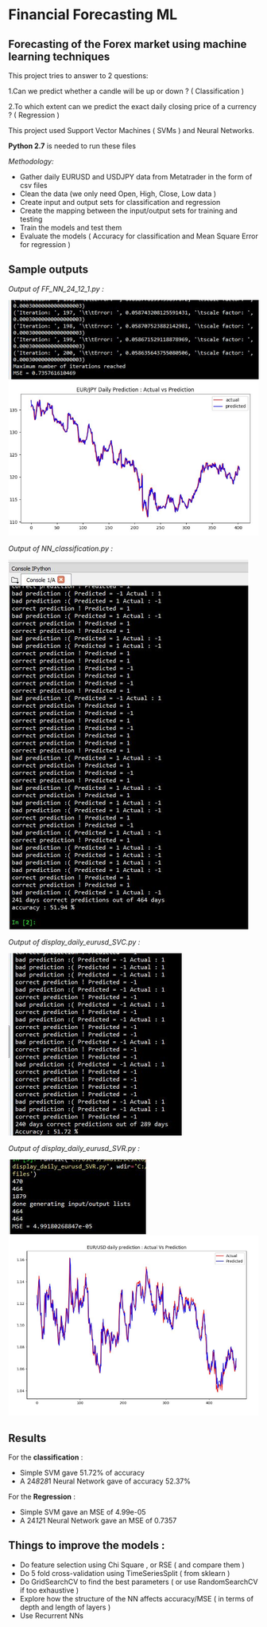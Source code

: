 # Financial Forecasting ML
## Forecasting of the Forex market using machine learning techniques

This project tries to answer to 2 questions:

1.Can we predict whether a candle will be up or down ? ( Classification )

2.To which extent can we predict the exact daily closing price of a currency ? ( Regression )

This project used Support Vector Machines ( SVMs ) and Neural Networks.

**Python 2.7** is needed to run these files

*Methodology:*
* Gather daily EURUSD and USDJPY data from Metatrader in the form of csv files
* Clean the data (we only need Open, High, Close, Low data )
* Create input and output sets for classification and regression
* Create the mapping between the input/output sets for training and testing
* Train the models and test them
* Evaluate the models ( Accuracy for classification and Mean Square Error for regression )

## Sample outputs

*Output of FF_NN_24_12_1.py :*

![NN_Regression](https://github.com/IsmailAlaouiAbdellaoui/Financial-Forecasting-ML/blob/master/MSE-NN.JPG)
![NN_Regression2](https://github.com/IsmailAlaouiAbdellaoui/Financial-Forecasting-ML/blob/master/NN%20Regression-Actual-VS-Prediction(USDJPY).JPG)

*Output of NN_classification.py :*

![NN_Classification](https://github.com/IsmailAlaouiAbdellaoui/Financial-Forecasting-ML/blob/master/Accuracy-NN.JPG)

*Output of display_daily_eurusd_SVC.py :*

![SVM_Classification](https://github.com/IsmailAlaouiAbdellaoui/Financial-Forecasting-ML/blob/master/Accuracy-SVM.JPG)

*Output of display_daily_eurusd_SVR.py :*

![SVM_Regression](https://github.com/IsmailAlaouiAbdellaoui/Financial-Forecasting-ML/blob/master/MSE-SVM.JPG)
![SVM_Regression2](https://github.com/IsmailAlaouiAbdellaoui/Financial-Forecasting-ML/blob/master/SVM%20Regression-Actual-VS-Prediction(EURUSD).JPG)

## Results

For the **classification** :
* Simple SVM gave 51.72% of accuracy
* A 24*8*2*8*1 Neural Network gave of accuracy 52.37%

For the **Regression** :
* Simple SVM gave an MSE of 4.99e-05
* A 24*12*1 Neural Network gave an MSE of 0.7357

## Things to improve the models :
* Do feature selection using Chi Square , or RSE ( and compare them )
* Do 5 fold cross-validation using TimeSeriesSplit ( from sklearn )
* Do GridSearchCV to find the best parameters ( or use RandomSearchCV if too exhaustive )
* Explore how the structure of the NN affects accuracy/MSE ( in terms of depth and length of layers )
* Use Recurrent NNs
